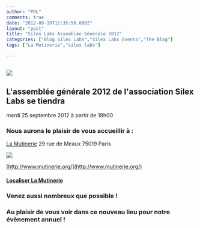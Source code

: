 ```yaml
---
author: "POL"
comments: true
date: "2012-09-19T12:35:50.000Z"
layout: "post"
title: "Silex Labs Assemblée Générale 2012"
categories: ["Blog Silex Labs","Silex Labs Events","The Blog"]
tags: ["La Mutinerie","silex labs"]

---
```

## ![](https://www.silexlabs.org/wp-content/uploads/2012/09/AG-20121.png)




## L'assemblée générale 2012 de l'association Silex Labs se tiendra
mardi 25 septembre 2012
à partir de 18h00




### Nous aurons le plaisir de vous accueillir à :


[La Mutinerie](http://www.mutinerie.org/)
29 rue de Meaux
75019 Paris

![](https://www.silexlabs.org/wp-content/uploads/2012/09/ag2.png)

[http://www.mutinerie.org/](http://www.mutinerie.org/)


#### [Localiser La Mutinerie](http://goo.gl/maps/FGaHr)




### Venez aussi nombreux que possible !




### Au plaisir de vous voir dans ce nouveau lieu pour notre évènement annuel !




###



